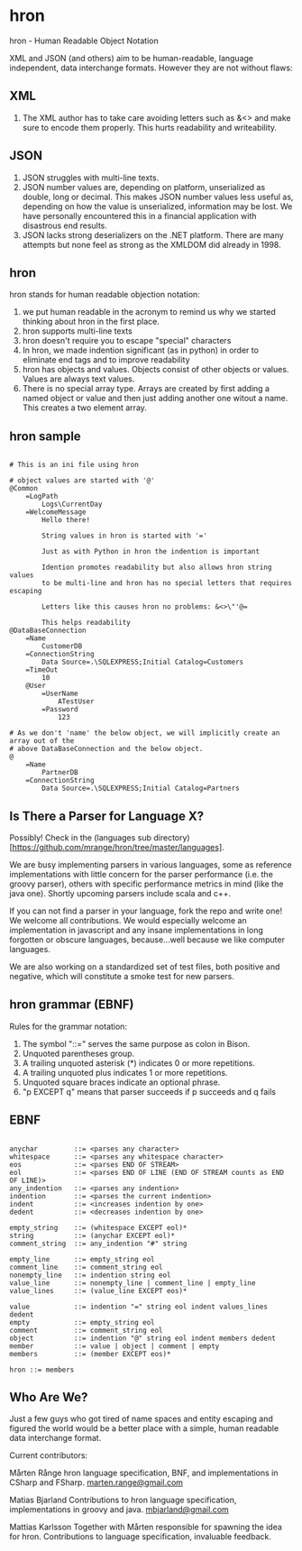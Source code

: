 hron
====

hron - Human Readable Object Notation

XML and JSON (and others) aim to be human-readable, language independent, data interchange 
formats. However they are not without flaws:

XML
---
1. The XML author has to take care avoiding letters such as &<> and make sure to encode them properly. 
   This hurts readability and writeability.

JSON
----
1. JSON struggles with multi-line texts.
2. JSON number values are, depending on platform, unserialized as double, long or decimal. 
   This makes JSON number values less useful as, depending on how the value is unserialized,
	 information may be lost. We have personally encountered this in a financial application 
   with disastrous end results.
3. JSON lacks strong deserializers on the .NET platform. There are many attempts but
   none feel as strong as the XMLDOM did already in 1998. 

hron
----

hron stands for human readable objection notation:

1. we put human readable in the acronym to remind us why we started thinking about 
   hron in the first place.
2. hron supports multi-line texts
3. hron doesn't require you to escape "special" characters
4. In hron, we made indention significant (as in python) in order to eliminate end tags and 
   to improve readability
5. hron has objects and values. Objects consist of other objects or values.
   Values are always text values. 
6. There is no special array type. Arrays are created by first adding a named object or value 
   and then just adding another one witout a name. This creates a two element array.

hron sample
-----------

```hron

# This is an ini file using hron

# object values are started with '@'
@Common
	=LogPath
		Logs\CurrentDay
	=WelcomeMessage
		Hello there!

		String values in hron is started with '='

		Just as with Python in hron the indention is important

		Idention promotes readability but also allows hron string values 
		to be multi-line and hron has no special letters that requires escaping
		
		Letters like this causes hron no problems: &<>\"'@=

		This helps readability
@DataBaseConnection
	=Name
		CustomerDB
	=ConnectionString
		Data Source=.\SQLEXPRESS;Initial Catalog=Customers
	=TimeOut
		10
	@User
		=UserName
			ATestUser
		=Password
			123

# As we don't 'name' the below object, we will implicitly create an array out of the 
# above DataBaseConnection and the below object. 
@
	=Name
		PartnerDB
	=ConnectionString
		Data Source=.\SQLEXPRESS;Initial Catalog=Partners

```

Is There a Parser for Language X?
---------------------------------
Possibly! Check in the (languages sub directory)[https://github.com/mrange/hron/tree/master/languages].

We are busy implementing parsers in various languages, some as reference implementations with little 
concern for the parser performance (i.e. the groovy parser), others with specific performance metrics 
in mind (like the java one). Shortly upcoming parsers include scala and c++. 

If you can not find a parser in your language, fork the repo and write one! We welcome all contributions. 
We would especially welcome an implementation in javascript and any insane implementations in long forgotten 
or obscure languages, because...well because we like computer languages. 

We are also working on a standardized set of test files, both positive and negative, which will
constitute a smoke test for new parsers. 

hron grammar (EBNF)
-------------------
Rules for the grammar notation: 

1. The symbol "::=" serves the same purpose as colon in Bison. 
2. Unquoted parentheses group. 
3. A trailing unquoted asterisk (*) indicates 0 or more repetitions. 
4. A trailing unquoted plus indicates 1 or more repetitions. 
5. Unquoted square braces indicate an optional phrase. 
6. "p EXCEPT q" means that parser succeeds if p succeeds and q fails

EBNF 
----

```ebnf

anychar         ::= <parses any character>
whitespace      ::= <parses any whitespace character>
eos             ::= <parses END OF STREAM>
eol             ::= <parses END OF LINE (END OF STREAM counts as END OF LINE)>
any_indention   ::= <parses any indention>
indention       ::= <parses the current indention>
indent          ::= <increases indention by one>
dedent          ::= <decreases indention by one>

empty_string    ::= (whitespace EXCEPT eol)*
string          ::= (anychar EXCEPT eol)*
comment_string  ::= any_indention "#" string

empty_line      ::= empty_string eol
comment_line    ::= comment_string eol
nonempty_line   ::= indention string eol
value_line      ::= nonempty_line | comment_line | empty_line
value_lines     ::= (value_line EXCEPT eos)*

value           ::= indention "=" string eol indent values_lines dedent
empty           ::= empty_string eol
comment         ::= comment_string eol
object          ::= indention "@" string eol indent members dedent
member          ::= value | object | comment | empty
members         ::= (member EXCEPT eos)* 

hron ::= members

```

Who Are We?
-----------
Just a few guys who got tired of name spaces and entity escaping and figured the world 
would be a better place with a simple, human readable data interchange format. 

Current contributors: 

Mårten Rånge
  hron language specification, BNF, and implementations in CSharp and FSharp. 
  marten.range@gmail.com

Matias Bjarland
  Contributions to hron language specification, implementations in groovy and java.
  mbjarland@gmail.com

Mattias Karlsson
  Together with Mårten responsible for spawning the idea for hron. Contributions to language 
  specification, invaluable feedback. 


